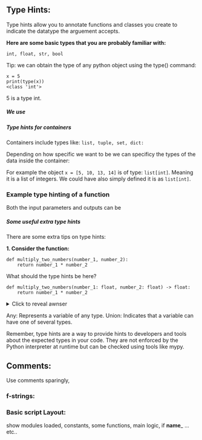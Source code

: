## Type Hints:
Type hints allow you to annotate functions and classes you create to indicate the datatype the arguement accepts. 

**Here are some basic types that you are probably familiar with:**
```
int, float, str, bool
```

Tip: we can obtain the type of any python object using the type() command:
```
x = 5
print(type(x))
<class 'int'>
```
5 is a type int. 

##### We use



##### Type hints for containers 
Containers include types like: ```list, tuple, set, dict: ```

Depending on how specific we want to be we can specificy the types of the data inside the container:

For example the object ```x = [5, 10, 13, 14]``` is of type: ```list[int]```. Meaning it is a list of integers. We could have also simply defined it is as ```list[int]```. 


### Example type hinting of a function
Both the input parameters and outputs can be 





##### Some useful extra type hints
There are some extra tips on type hints:

**1. Consider the function:**
```
def multiply_two_numbers(number_1, number_2):
    return number_1 * number_2
```
What should the type hints be here? 


```
def multiply_two_numbers(number_1: float, number_2: float) -> float:
    return number_1 * number_2
```

<details>
  <summary>Click to reveal awnser</summary>
  You may have been tempted to write `int` or `Union[float, int]`. But in this case, by saying we can take a float, we imply we can take an int. 

</details>

 








Any: Represents a variable of any type.
Union: Indicates that a variable can have one of several types.


Remember, type hints are a way to provide hints to developers and tools about the expected types in your code. They are not enforced by the Python interpreter at runtime but can be checked using tools like mypy.


## Comments:
Use comments sparingly, 


 



### f-strings:








### Basic script Layout:
show modules loaded, constants, some functions, main logic, if __name___ ... etc.. 